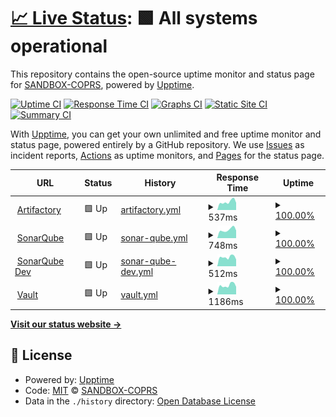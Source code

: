 # [📈 Live Status](https://SANDBOX-COPRS.github.io/upptime): <!--live status--> **🟩 All systems operational**

This repository contains the open-source uptime monitor and status page for [SANDBOX-COPRS](https://SANDBOX-COPRS.github.io/upptime), powered by [Upptime](https://github.com/upptime/upptime).

[![Uptime CI](https://github.com/SANDBOX-COPRS/upptime/workflows/Uptime%20CI/badge.svg)](https://github.com/SANDBOX-COPRS/upptime/actions?query=workflow%3A%22Uptime+CI%22)
[![Response Time CI](https://github.com/SANDBOX-COPRS/upptime/workflows/Response%20Time%20CI/badge.svg)](https://github.com/SANDBOX-COPRS/upptime/actions?query=workflow%3A%22Response+Time+CI%22)
[![Graphs CI](https://github.com/SANDBOX-COPRS/upptime/workflows/Graphs%20CI/badge.svg)](https://github.com/SANDBOX-COPRS/upptime/actions?query=workflow%3A%22Graphs+CI%22)
[![Static Site CI](https://github.com/SANDBOX-COPRS/upptime/workflows/Static%20Site%20CI/badge.svg)](https://github.com/SANDBOX-COPRS/upptime/actions?query=workflow%3A%22Static+Site+CI%22)
[![Summary CI](https://github.com/SANDBOX-COPRS/upptime/workflows/Summary%20CI/badge.svg)](https://github.com/SANDBOX-COPRS/upptime/actions?query=workflow%3A%22Summary+CI%22)

With [Upptime](https://upptime.js.org), you can get your own unlimited and free uptime monitor and status page, powered entirely by a GitHub repository. We use [Issues](https://github.com/SANDBOX-COPRS/upptime/issues) as incident reports, [Actions](https://github.com/SANDBOX-COPRS/upptime/actions) as uptime monitors, and [Pages](https://SANDBOX-COPRS.github.io/upptime) for the status page.

<!--start: status pages-->
<!-- This summary is generated by Upptime (https://github.com/upptime/upptime) -->
<!-- Do not edit this manually, your changes will be overwritten -->
<!-- prettier-ignore -->
| URL | Status | History | Response Time | Uptime |
| --- | ------ | ------- | ------------- | ------ |
| <img alt="" src="https://icons.duckduckgo.com/ip3/artifactory.coprs.esa-copernicus.eu.ico" height="13"> [Artifactory](https://artifactory.coprs.esa-copernicus.eu) | 🟩 Up | [artifactory.yml](https://github.com/SANDBOX-COPRS/upptime/commits/HEAD/history/artifactory.yml) | <details><summary><img alt="Response time graph" src="./graphs/artifactory/response-time-week.png" height="20"> 537ms</summary><br><a href="https://SANDBOX-COPRS.github.io/upptime/history/artifactory"><img alt="Response time 709" src="https://img.shields.io/endpoint?url=https%3A%2F%2Fraw.githubusercontent.com%2FSANDBOX-COPRS%2Fupptime%2FHEAD%2Fapi%2Fartifactory%2Fresponse-time.json"></a><br><a href="https://SANDBOX-COPRS.github.io/upptime/history/artifactory"><img alt="24-hour response time 639" src="https://img.shields.io/endpoint?url=https%3A%2F%2Fraw.githubusercontent.com%2FSANDBOX-COPRS%2Fupptime%2FHEAD%2Fapi%2Fartifactory%2Fresponse-time-day.json"></a><br><a href="https://SANDBOX-COPRS.github.io/upptime/history/artifactory"><img alt="7-day response time 537" src="https://img.shields.io/endpoint?url=https%3A%2F%2Fraw.githubusercontent.com%2FSANDBOX-COPRS%2Fupptime%2FHEAD%2Fapi%2Fartifactory%2Fresponse-time-week.json"></a><br><a href="https://SANDBOX-COPRS.github.io/upptime/history/artifactory"><img alt="30-day response time 632" src="https://img.shields.io/endpoint?url=https%3A%2F%2Fraw.githubusercontent.com%2FSANDBOX-COPRS%2Fupptime%2FHEAD%2Fapi%2Fartifactory%2Fresponse-time-month.json"></a><br><a href="https://SANDBOX-COPRS.github.io/upptime/history/artifactory"><img alt="1-year response time 700" src="https://img.shields.io/endpoint?url=https%3A%2F%2Fraw.githubusercontent.com%2FSANDBOX-COPRS%2Fupptime%2FHEAD%2Fapi%2Fartifactory%2Fresponse-time-year.json"></a></details> | <details><summary><a href="https://SANDBOX-COPRS.github.io/upptime/history/artifactory">100.00%</a></summary><a href="https://SANDBOX-COPRS.github.io/upptime/history/artifactory"><img alt="All-time uptime 99.87%" src="https://img.shields.io/endpoint?url=https%3A%2F%2Fraw.githubusercontent.com%2FSANDBOX-COPRS%2Fupptime%2FHEAD%2Fapi%2Fartifactory%2Fuptime.json"></a><br><a href="https://SANDBOX-COPRS.github.io/upptime/history/artifactory"><img alt="24-hour uptime 100.00%" src="https://img.shields.io/endpoint?url=https%3A%2F%2Fraw.githubusercontent.com%2FSANDBOX-COPRS%2Fupptime%2FHEAD%2Fapi%2Fartifactory%2Fuptime-day.json"></a><br><a href="https://SANDBOX-COPRS.github.io/upptime/history/artifactory"><img alt="7-day uptime 100.00%" src="https://img.shields.io/endpoint?url=https%3A%2F%2Fraw.githubusercontent.com%2FSANDBOX-COPRS%2Fupptime%2FHEAD%2Fapi%2Fartifactory%2Fuptime-week.json"></a><br><a href="https://SANDBOX-COPRS.github.io/upptime/history/artifactory"><img alt="30-day uptime 100.00%" src="https://img.shields.io/endpoint?url=https%3A%2F%2Fraw.githubusercontent.com%2FSANDBOX-COPRS%2Fupptime%2FHEAD%2Fapi%2Fartifactory%2Fuptime-month.json"></a><br><a href="https://SANDBOX-COPRS.github.io/upptime/history/artifactory"><img alt="1-year uptime 99.98%" src="https://img.shields.io/endpoint?url=https%3A%2F%2Fraw.githubusercontent.com%2FSANDBOX-COPRS%2Fupptime%2FHEAD%2Fapi%2Fartifactory%2Fuptime-year.json"></a></details>
| <img alt="" src="https://icons.duckduckgo.com/ip3/sonarqube.coprs.esa-copernicus.eu.ico" height="13"> [SonarQube](https://sonarqube.coprs.esa-copernicus.eu) | 🟩 Up | [sonar-qube.yml](https://github.com/SANDBOX-COPRS/upptime/commits/HEAD/history/sonar-qube.yml) | <details><summary><img alt="Response time graph" src="./graphs/sonar-qube/response-time-week.png" height="20"> 748ms</summary><br><a href="https://SANDBOX-COPRS.github.io/upptime/history/sonar-qube"><img alt="Response time 735" src="https://img.shields.io/endpoint?url=https%3A%2F%2Fraw.githubusercontent.com%2FSANDBOX-COPRS%2Fupptime%2FHEAD%2Fapi%2Fsonar-qube%2Fresponse-time.json"></a><br><a href="https://SANDBOX-COPRS.github.io/upptime/history/sonar-qube"><img alt="24-hour response time 1250" src="https://img.shields.io/endpoint?url=https%3A%2F%2Fraw.githubusercontent.com%2FSANDBOX-COPRS%2Fupptime%2FHEAD%2Fapi%2Fsonar-qube%2Fresponse-time-day.json"></a><br><a href="https://SANDBOX-COPRS.github.io/upptime/history/sonar-qube"><img alt="7-day response time 748" src="https://img.shields.io/endpoint?url=https%3A%2F%2Fraw.githubusercontent.com%2FSANDBOX-COPRS%2Fupptime%2FHEAD%2Fapi%2Fsonar-qube%2Fresponse-time-week.json"></a><br><a href="https://SANDBOX-COPRS.github.io/upptime/history/sonar-qube"><img alt="30-day response time 773" src="https://img.shields.io/endpoint?url=https%3A%2F%2Fraw.githubusercontent.com%2FSANDBOX-COPRS%2Fupptime%2FHEAD%2Fapi%2Fsonar-qube%2Fresponse-time-month.json"></a><br><a href="https://SANDBOX-COPRS.github.io/upptime/history/sonar-qube"><img alt="1-year response time 749" src="https://img.shields.io/endpoint?url=https%3A%2F%2Fraw.githubusercontent.com%2FSANDBOX-COPRS%2Fupptime%2FHEAD%2Fapi%2Fsonar-qube%2Fresponse-time-year.json"></a></details> | <details><summary><a href="https://SANDBOX-COPRS.github.io/upptime/history/sonar-qube">100.00%</a></summary><a href="https://SANDBOX-COPRS.github.io/upptime/history/sonar-qube"><img alt="All-time uptime 99.90%" src="https://img.shields.io/endpoint?url=https%3A%2F%2Fraw.githubusercontent.com%2FSANDBOX-COPRS%2Fupptime%2FHEAD%2Fapi%2Fsonar-qube%2Fuptime.json"></a><br><a href="https://SANDBOX-COPRS.github.io/upptime/history/sonar-qube"><img alt="24-hour uptime 100.00%" src="https://img.shields.io/endpoint?url=https%3A%2F%2Fraw.githubusercontent.com%2FSANDBOX-COPRS%2Fupptime%2FHEAD%2Fapi%2Fsonar-qube%2Fuptime-day.json"></a><br><a href="https://SANDBOX-COPRS.github.io/upptime/history/sonar-qube"><img alt="7-day uptime 100.00%" src="https://img.shields.io/endpoint?url=https%3A%2F%2Fraw.githubusercontent.com%2FSANDBOX-COPRS%2Fupptime%2FHEAD%2Fapi%2Fsonar-qube%2Fuptime-week.json"></a><br><a href="https://SANDBOX-COPRS.github.io/upptime/history/sonar-qube"><img alt="30-day uptime 100.00%" src="https://img.shields.io/endpoint?url=https%3A%2F%2Fraw.githubusercontent.com%2FSANDBOX-COPRS%2Fupptime%2FHEAD%2Fapi%2Fsonar-qube%2Fuptime-month.json"></a><br><a href="https://SANDBOX-COPRS.github.io/upptime/history/sonar-qube"><img alt="1-year uptime 100.00%" src="https://img.shields.io/endpoint?url=https%3A%2F%2Fraw.githubusercontent.com%2FSANDBOX-COPRS%2Fupptime%2FHEAD%2Fapi%2Fsonar-qube%2Fuptime-year.json"></a></details>
| <img alt="" src="https://icons.duckduckgo.com/ip3/sonarqube-dev.coprs.esa-copernicus.eu.ico" height="13"> [SonarQube Dev](https://sonarqube-dev.coprs.esa-copernicus.eu) | 🟩 Up | [sonar-qube-dev.yml](https://github.com/SANDBOX-COPRS/upptime/commits/HEAD/history/sonar-qube-dev.yml) | <details><summary><img alt="Response time graph" src="./graphs/sonar-qube-dev/response-time-week.png" height="20"> 512ms</summary><br><a href="https://SANDBOX-COPRS.github.io/upptime/history/sonar-qube-dev"><img alt="Response time 590" src="https://img.shields.io/endpoint?url=https%3A%2F%2Fraw.githubusercontent.com%2FSANDBOX-COPRS%2Fupptime%2FHEAD%2Fapi%2Fsonar-qube-dev%2Fresponse-time.json"></a><br><a href="https://SANDBOX-COPRS.github.io/upptime/history/sonar-qube-dev"><img alt="24-hour response time 628" src="https://img.shields.io/endpoint?url=https%3A%2F%2Fraw.githubusercontent.com%2FSANDBOX-COPRS%2Fupptime%2FHEAD%2Fapi%2Fsonar-qube-dev%2Fresponse-time-day.json"></a><br><a href="https://SANDBOX-COPRS.github.io/upptime/history/sonar-qube-dev"><img alt="7-day response time 512" src="https://img.shields.io/endpoint?url=https%3A%2F%2Fraw.githubusercontent.com%2FSANDBOX-COPRS%2Fupptime%2FHEAD%2Fapi%2Fsonar-qube-dev%2Fresponse-time-week.json"></a><br><a href="https://SANDBOX-COPRS.github.io/upptime/history/sonar-qube-dev"><img alt="30-day response time 565" src="https://img.shields.io/endpoint?url=https%3A%2F%2Fraw.githubusercontent.com%2FSANDBOX-COPRS%2Fupptime%2FHEAD%2Fapi%2Fsonar-qube-dev%2Fresponse-time-month.json"></a><br><a href="https://SANDBOX-COPRS.github.io/upptime/history/sonar-qube-dev"><img alt="1-year response time 588" src="https://img.shields.io/endpoint?url=https%3A%2F%2Fraw.githubusercontent.com%2FSANDBOX-COPRS%2Fupptime%2FHEAD%2Fapi%2Fsonar-qube-dev%2Fresponse-time-year.json"></a></details> | <details><summary><a href="https://SANDBOX-COPRS.github.io/upptime/history/sonar-qube-dev">100.00%</a></summary><a href="https://SANDBOX-COPRS.github.io/upptime/history/sonar-qube-dev"><img alt="All-time uptime 100.00%" src="https://img.shields.io/endpoint?url=https%3A%2F%2Fraw.githubusercontent.com%2FSANDBOX-COPRS%2Fupptime%2FHEAD%2Fapi%2Fsonar-qube-dev%2Fuptime.json"></a><br><a href="https://SANDBOX-COPRS.github.io/upptime/history/sonar-qube-dev"><img alt="24-hour uptime 100.00%" src="https://img.shields.io/endpoint?url=https%3A%2F%2Fraw.githubusercontent.com%2FSANDBOX-COPRS%2Fupptime%2FHEAD%2Fapi%2Fsonar-qube-dev%2Fuptime-day.json"></a><br><a href="https://SANDBOX-COPRS.github.io/upptime/history/sonar-qube-dev"><img alt="7-day uptime 100.00%" src="https://img.shields.io/endpoint?url=https%3A%2F%2Fraw.githubusercontent.com%2FSANDBOX-COPRS%2Fupptime%2FHEAD%2Fapi%2Fsonar-qube-dev%2Fuptime-week.json"></a><br><a href="https://SANDBOX-COPRS.github.io/upptime/history/sonar-qube-dev"><img alt="30-day uptime 100.00%" src="https://img.shields.io/endpoint?url=https%3A%2F%2Fraw.githubusercontent.com%2FSANDBOX-COPRS%2Fupptime%2FHEAD%2Fapi%2Fsonar-qube-dev%2Fuptime-month.json"></a><br><a href="https://SANDBOX-COPRS.github.io/upptime/history/sonar-qube-dev"><img alt="1-year uptime 100.00%" src="https://img.shields.io/endpoint?url=https%3A%2F%2Fraw.githubusercontent.com%2FSANDBOX-COPRS%2Fupptime%2FHEAD%2Fapi%2Fsonar-qube-dev%2Fuptime-year.json"></a></details>
| <img alt="" src="https://icons.duckduckgo.com/ip3/vault.coprs.esa-copernicus.eu.ico" height="13"> [Vault](https://vault.coprs.esa-copernicus.eu) | 🟩 Up | [vault.yml](https://github.com/SANDBOX-COPRS/upptime/commits/HEAD/history/vault.yml) | <details><summary><img alt="Response time graph" src="./graphs/vault/response-time-week.png" height="20"> 1186ms</summary><br><a href="https://SANDBOX-COPRS.github.io/upptime/history/vault"><img alt="Response time 834" src="https://img.shields.io/endpoint?url=https%3A%2F%2Fraw.githubusercontent.com%2FSANDBOX-COPRS%2Fupptime%2FHEAD%2Fapi%2Fvault%2Fresponse-time.json"></a><br><a href="https://SANDBOX-COPRS.github.io/upptime/history/vault"><img alt="24-hour response time 1521" src="https://img.shields.io/endpoint?url=https%3A%2F%2Fraw.githubusercontent.com%2FSANDBOX-COPRS%2Fupptime%2FHEAD%2Fapi%2Fvault%2Fresponse-time-day.json"></a><br><a href="https://SANDBOX-COPRS.github.io/upptime/history/vault"><img alt="7-day response time 1186" src="https://img.shields.io/endpoint?url=https%3A%2F%2Fraw.githubusercontent.com%2FSANDBOX-COPRS%2Fupptime%2FHEAD%2Fapi%2Fvault%2Fresponse-time-week.json"></a><br><a href="https://SANDBOX-COPRS.github.io/upptime/history/vault"><img alt="30-day response time 1193" src="https://img.shields.io/endpoint?url=https%3A%2F%2Fraw.githubusercontent.com%2FSANDBOX-COPRS%2Fupptime%2FHEAD%2Fapi%2Fvault%2Fresponse-time-month.json"></a><br><a href="https://SANDBOX-COPRS.github.io/upptime/history/vault"><img alt="1-year response time 887" src="https://img.shields.io/endpoint?url=https%3A%2F%2Fraw.githubusercontent.com%2FSANDBOX-COPRS%2Fupptime%2FHEAD%2Fapi%2Fvault%2Fresponse-time-year.json"></a></details> | <details><summary><a href="https://SANDBOX-COPRS.github.io/upptime/history/vault">100.00%</a></summary><a href="https://SANDBOX-COPRS.github.io/upptime/history/vault"><img alt="All-time uptime 99.90%" src="https://img.shields.io/endpoint?url=https%3A%2F%2Fraw.githubusercontent.com%2FSANDBOX-COPRS%2Fupptime%2FHEAD%2Fapi%2Fvault%2Fuptime.json"></a><br><a href="https://SANDBOX-COPRS.github.io/upptime/history/vault"><img alt="24-hour uptime 100.00%" src="https://img.shields.io/endpoint?url=https%3A%2F%2Fraw.githubusercontent.com%2FSANDBOX-COPRS%2Fupptime%2FHEAD%2Fapi%2Fvault%2Fuptime-day.json"></a><br><a href="https://SANDBOX-COPRS.github.io/upptime/history/vault"><img alt="7-day uptime 100.00%" src="https://img.shields.io/endpoint?url=https%3A%2F%2Fraw.githubusercontent.com%2FSANDBOX-COPRS%2Fupptime%2FHEAD%2Fapi%2Fvault%2Fuptime-week.json"></a><br><a href="https://SANDBOX-COPRS.github.io/upptime/history/vault"><img alt="30-day uptime 100.00%" src="https://img.shields.io/endpoint?url=https%3A%2F%2Fraw.githubusercontent.com%2FSANDBOX-COPRS%2Fupptime%2FHEAD%2Fapi%2Fvault%2Fuptime-month.json"></a><br><a href="https://SANDBOX-COPRS.github.io/upptime/history/vault"><img alt="1-year uptime 100.00%" src="https://img.shields.io/endpoint?url=https%3A%2F%2Fraw.githubusercontent.com%2FSANDBOX-COPRS%2Fupptime%2FHEAD%2Fapi%2Fvault%2Fuptime-year.json"></a></details>

<!--end: status pages-->

[**Visit our status website →**](https://SANDBOX-COPRS.github.io/upptime)

## 📄 License

- Powered by: [Upptime](https://github.com/upptime/upptime)
- Code: [MIT](./LICENSE) © [SANDBOX-COPRS](https://SANDBOX-COPRS.github.io/upptime)
- Data in the `./history` directory: [Open Database License](https://opendatacommons.org/licenses/odbl/1-0/)
